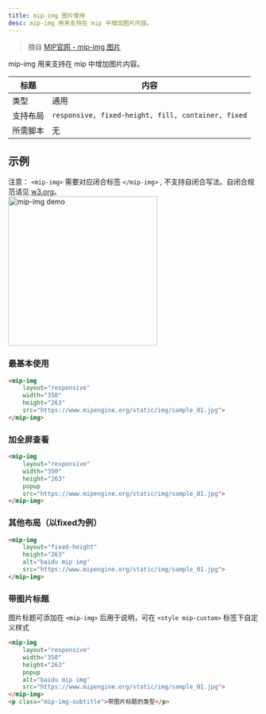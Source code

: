 ```yaml
---
title: mip-img 图片使用
desc: mip-img 用来支持在 mip 中增加图片内容。
---
```


> 摘自 [MIP官网 - mip-img 图片](https://www.mipengine.org/examples/mip/mip-img.html)

mip-img 用来支持在 mip 中增加图片内容。

标题 | 内容
--- | ---
类型 | 通用
支持布局 | `responsive, fixed-height, fill, container, fixed`
所需脚本 | 无

<!-- more -->

## 示例

<div class="tip-info">
注意： <code>&lt;mip-img&gt;</code> 需要对应闭合标签 <code>&lt;/mip-img&gt;</code> , 不支持自闭合写法。自闭合规范请见 <a href="https://www.w3.org/TR/html/syntax.html#void-elements">w3.org</a>。
</div>

<img src="/hexo-theme-mip-demo/public/images/300x300.png" width="300" height="300" alt="mip-img demo">

### 最基本使用

```html
<mip-img
    layout="responsive"
    width="350"
    height="263"
    src="https://www.mipengine.org/static/img/sample_01.jpg">
</mip-img>
```

### 加全屏查看

```html
<mip-img
    layout="responsive"
    width="350"
    height="263"
    popup
    src="https://www.mipengine.org/static/img/sample_01.jpg">
</mip-img>
```

### 其他布局（以fixed为例）

```html
<mip-img
    layout="fixed-height"
    height="263"
    alt="baidu mip img"
    src="https://www.mipengine.org/static/img/sample_01.jpg">
</mip-img>
```

### 带图片标题

图片标题可添加在 `<mip-img>` 后用于说明，可在 `<style mip-custom>` 标签下自定义样式

```html
<mip-img
    layout="responsive"
    width="350"
    height="263"
    popup
    alt="baidu mip img"
    src="https://www.mipengine.org/static/img/sample_01.jpg">
</mip-img>
<p class="mip-img-subtitle">带图片标题的类型</p>
```

